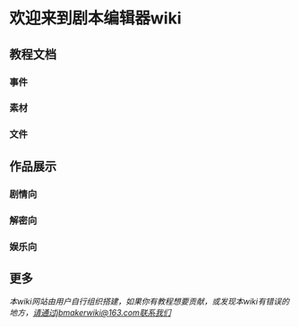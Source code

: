 # 欢迎来到剧本编辑器wiki

## 教程文档
### 事件
### 素材
### 文件

## 作品展示
### 剧情向
### 解密向
### 娱乐向

## 更多
*本wiki网站由用户自行组织搭建，如果你有教程想要贡献，或发现本wiki有错误的地方，请通过jbmakerwiki@163.com联系我们*
